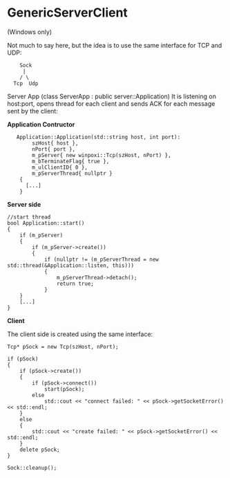 # GenericServerClient 
  (Windows only)


Not much to say here, but the idea is to use the same interface for TCP and UDP:

        Sock
         |
        / \
      Tcp  Udp

Server App (class ServerApp : public server::Application) It is listening on host:port, opens thread for each client and sends ACK for each message sent by the client:
  
   **Application Contructor**
	
	   Application::Application(std::string host, int port):
	  		szHost{ host },
	  		nPort{ port },
	  		m_pServer{ new winpoxi::Tcp(szHost, nPort) },
	  		m_bTerminateFlag{ true },
	  		m_ulClientID{ 0 },
	  		m_pServerThread{ nullptr }
	    {
	      [...]
	    }


**Server side**

    //start thread
  	bool Application::start()
  	{
  		if (m_pServer)
  		{
  			if (m_pServer->create())
  			{
  				if (nullptr != (m_pServerThread = new std::thread(&Application::listen, this)))
  				{
  					m_pServerThread->detach();
  					return true;
  				}
        }
        [...]
  	}
   
**Client**

The client side is created using the same interface:

	Tcp* pSock = new Tcp(szHost, nPort);

	if (pSock)
	{
		if (pSock->create())
		{
			if (pSock->connect())
				start(pSock);
			else
				std::cout << "connect failed: " << pSock->getSocketError() << std::endl;
		}
		else
		{
			std::cout << "create failed: " << pSock->getSocketError() << std::endl;
		}
		delete pSock;
	}

	Sock::cleanup();
